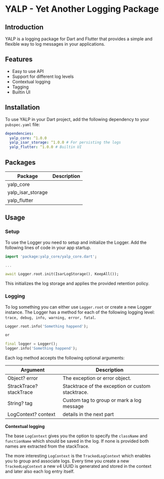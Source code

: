 # YALP - Yet Another Logging Package

## Introduction
YALP is a logging package for Dart and Flutter that provides a simple and flexible way to log messages in your applications.

## Features
- Easy to use API
- Support for different log levels
- Contextual logging
- Tagging
- Builtin UI

## Installation
To use YALP in your Dart project, add the following dependency to your `pubspec.yaml` file:

```yaml
dependencies:
  yalp_core: ^1.0.0
  yalp_isar_storage: ^1.0.0 # For persisting the logs
  yalp_flutter: ^1.0.0 # Builtin UI
```

## Packages
| Package | Description |
|---|---|
| yalp_core |  |
| yalp_isar_storage | |
| yalp_flutter | |

## Usage
### Setup
To use the Logger you need to setup and initialize the Logger. Add the following lines of code in your app startup.

```dart
import 'package:yalp_core/yalp_core.dart';

...

await Logger.root.init(IsarLogStorage(), KeepAll());
```

This initializes the log storage and applies the provided retention policy.

### Logging
To log something you can either use `Logger.root` or create a new Logger instance. The Logger has a method for each of the following logging level: `trace, debug, info, warning, error, fatal`.

```dart
Logger.root.info('Something happend');

or

final logger = Logger();
logger.info('Something happend');
```

Each log method accepts the following optional arguments:

| Argument | Description |
| --- | --- |
| Object? error | The exception or error object. |
| StrackTrace? stackTrace | Stacktrace of the exception or custom stacktrace. |
| String? tag | Custom tag to group or mark a log message |
| LogContext? context| details in the next part |

**Contextual logging**

The base `LogContext` gives you the option to specify the `className` and `functionName` which should be saved in the log. If none is provided both names are extracted from the stackTrace.

The more interesting `LogContext` is the `TrackedLogContext` which enables you to group and associate logs. Every time you create a new `TrackedLogContext` a new v4 UUID is generated and stored in the context and later also each log entry itself. 